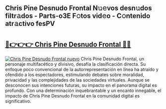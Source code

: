 ## Chris Pine Desnudo Frontal N𝚞𝚎vos desn𝚞dos filtr𝚊dos - Parts-o3E F𝚘tos vid𝚎o - C𝚘ntenido atr𝚊ctivo fesPV

# <h2><a href="http://mb0nc1.tromn.icu/?c=Chris+Pine+Desnudo+Frontal">🔗👉👉👉 Chris Pine Desnudo Frontal 🔗🔗</a></h2>

[![Chris Pine Desnudo Frontal nuevo](https://i.imgur.com/pEAQMta.gif)](http://mb0nc1.tromn.icu/?c=Chris+Pine+Desnudo+Frontal)
Chris Pine Desnudo Frontal, un personaje multifacético y divisivo, desafía la clasificación directa. Su enfoque poco convencional de la autorrepresentación en línea ha atraído y ofendido a los espectadores, estimulando debates sobre moralidad, privacidad y las complejidades de las sociedades virtuales. Aunque se desconocen sus intenciones futuras, su impacto en el panorama digital es profundo. Con una determinación inquebrantable y un encanto innegable, el impacto de Chris Pine Desnudo Frontal en la comunidad digital es significativo.
